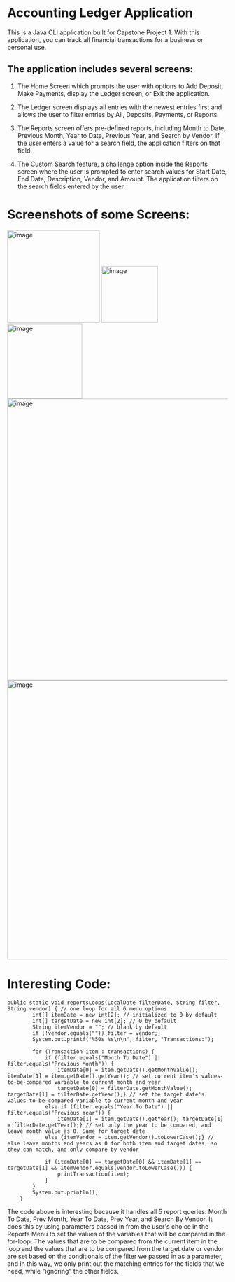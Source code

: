 # Accounting Ledger Application

This is a Java CLI application built for Capstone Project 1.
With this application, you can track all financial transactions for a business or personal use.


## The application includes several screens:
1) The Home Screen which prompts the user with options to Add Deposit, Make Payments, display the Ledger screen, or Exit the application.

2) The Ledger screen displays all entries with the newest entries first and allows the user to filter entries by All, Deposits, Payments, or Reports.

3) The Reports screen offers pre-defined reports, including Month to Date, Previous Month, Year to Date, Previous Year, and Search by Vendor. If the user enters a value for a search field, the application filters on that field.

4) The Custom Search feature, a challenge option inside the Reports screen where the user is prompted to enter search values for Start Date, End Date, Description, Vendor, and Amount. The application filters on the search fields entered by the user.


# Screenshots of some Screens:

<img width="211" alt="image" src="https://user-images.githubusercontent.com/58373811/236402586-ebca72c1-9e9c-4ed4-a5da-ef29b1c1b70c.png">

<img width="129" alt="image" src="https://user-images.githubusercontent.com/58373811/236402734-8c5ddf13-b68b-4c8d-8608-514409f0f837.png">

<img width="171" alt="image" src="https://user-images.githubusercontent.com/58373811/236402784-ecb46ce0-ce16-4678-9010-132a9d372abe.png">

<img width="643" alt="image" src="https://user-images.githubusercontent.com/58373811/236405312-49e11951-6635-4f9c-876a-6c294eea75bf.png">

<img width="638" alt="image" src="https://user-images.githubusercontent.com/58373811/236403844-fadf3384-b05d-4578-afe3-a9ac3581622e.png">


# Interesting Code:
```
public static void reportsLoops(LocalDate filterDate, String filter, String vendor) { // one loop for all 6 menu options
        int[] itemDate = new int[2]; // initialized to 0 by default
        int[] targetDate = new int[2]; // 0 by default
        String itemVendor = ""; // blank by default
        if (!vendor.equals("")){filter = vendor;}
        System.out.printf("%50s %s\n\n", filter, "Transactions:");

        for (Transaction item : transactions) {
            if (filter.equals("Month To Date") || filter.equals("Previous Month")) {
                itemDate[0] = item.getDate().getMonthValue(); itemDate[1] = item.getDate().getYear(); // set current item's values-to-be-compared variable to current month and year
                targetDate[0] = filterDate.getMonthValue(); targetDate[1] = filterDate.getYear();} // set the target date's values-to-be-compared variable to current month and year
            else if (filter.equals("Year To Date") || filter.equals("Previous Year")) {
                itemDate[1] = item.getDate().getYear(); targetDate[1] = filterDate.getYear();} // set only the year to be compared, and leave month value as 0. Same for target date
            else {itemVendor = item.getVendor().toLowerCase();} // else leave months and years as 0 for both item and target dates, so they can match, and only compare by vendor

            if (itemDate[0] == targetDate[0] && itemDate[1] == targetDate[1] && itemVendor.equals(vendor.toLowerCase())) {
                printTransaction(item);
            }
        }
        System.out.println();
    }
```

The code above is interesting because it handles all 5 report queries: Month To Date, Prev Month, Year To Date, Prev Year,
and Search By Vendor. It does this by using parameters passed in from the user's choice in the Reports Menu to set the values of the variables that will be compared in the for-loop. The values that are to be compared from the current item in the loop and the values that are to be compared from the target date or vendor are set based on the conditionals of the filter we passed in as a parameter, and in this way, we only print out the matching entries for the fields that we need, while "ignoring" the other fields.

